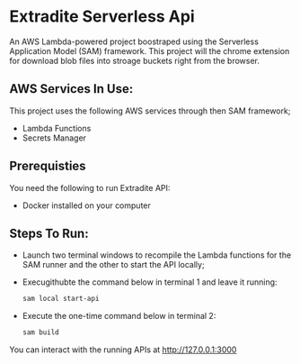 # Extradite Serverless Api

An AWS Lambda-powered project boostraped using the Serverless Application Model (SAM) framework. This project will the chrome extension for download blob files into stroage buckets right from the browser. 

## AWS Services In Use: 
This project uses the following AWS services through then SAM framework; 

- Lambda Functions 
- Secrets Manager

## Prerequisties 
You need the following to run Extradite API:
 - Docker installed on your computer

## Steps To Run: 
- Launch two terminal windows to recompile the Lambda functions for the SAM runner and the other to start the API locally; 

- Execugithubte the command below in terminal 1 and leave it running:
  ```bash
  sam local start-api
  ```

- Execute the one-time command below in terminal 2:
  ```bash
  sam build
  ```

You can interact with the running APIs at http://127.0.0.1:3000